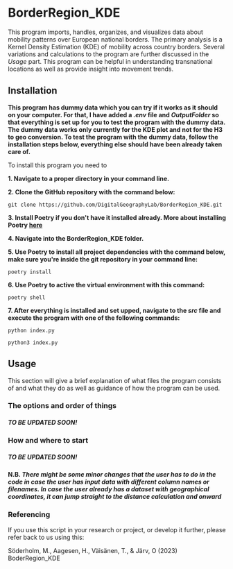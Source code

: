# BorderRegion_KDE
This program imports, handles, organizes, and visualizes data about mobility patterns over European national borders.
The primary analysis is a Kernel Density Estimation (KDE) of mobility across country borders. Several variations and calculations to the program are further discussed in the *Usage* part. This program can be helpful in understanding transnational locations as well as provide insight into movement trends.

## Installation
**This program has dummy data which you can try if it works as it should on your computer. For that, I have added a *.env* file and *OutputFolder* so that everything is set up for you to test the program with the dummy data. The dummy data works only currently for the KDE plot and not for the H3 to geo conversion. To test the program with the dummy data, follow the installation steps below, everything else should have been already taken care of.**

To install this program you need to 

**1. Navigate to a proper directory in your command line.**

**2. Clone the GitHub repository with the command below:**
```
git clone https://github.com/DigitalGeographyLab/BorderRegion_KDE.git
```
**3. Install Poetry if you don't have it installed already. More about installing Poetry [here](https://python-poetry.org/docs/)**

**4. Navigate into the BorderRegion_KDE folder.**

**5. Use Poetry to install all project dependencies with the command below, make sure you're inside the git repository in your command line:**
```
poetry install
```
**6. Use Poetry to active the virtual environment with this command:**
```
poetry shell
```
**7. After everything is installed and set upped, navigate to the *src* file and execute the program with one of the following commands:**
```
python index.py 
```
```
python3 index.py
```
   

## Usage

This section will give a brief explanation of what files the program consists of and what they do as well as guidance of how the program can be used. 
 
### The options and order of things

##### TO BE UPDATED SOON!

### How and where to start
 
##### TO BE UPDATED SOON!

#### N.B. *There might be some minor changes that the user has to do in the code in case the user has input data with different column names or filenames. In case the user already has a dataset with geographical coordinates, it can jump straight to the distance calculation and onward* 

### Referencing
If you use this script in your research or project, or develop it further, please refer back to us using this:

Söderholm, M., Aagesen, H., Väisänen, T., & Järv, O (2023) BoderRegion_KDE

